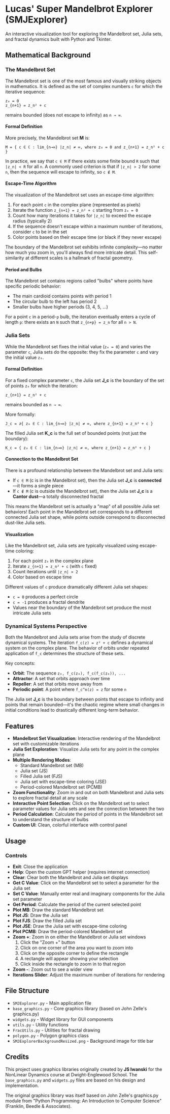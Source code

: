 # Lucas' Super Mandelbrot Explorer (SMJExplorer)

An interactive visualization tool for exploring the Mandelbrot set, Julia sets, and fractal dynamics built with Python and Tkinter.

## Mathematical Background

### The Mandelbrot Set

The Mandelbrot set is one of the most famous and visually striking objects in mathematics. It is defined as the set of complex numbers `c` for which the iterative sequence:

```
z₀ = 0
z_{n+1} = z_n² + c
```

remains bounded (does not escape to infinity) as `n → ∞`.

#### Formal Definition

More precisely, the Mandelbrot set **M** is:

```
M = { c ∈ ℂ : lim_{n→∞} |z_n| ≠ ∞, where z₀ = 0 and z_{n+1} = z_n² + c }
```

In practice, we say that `c ∈ M` if there exists some finite bound `R` such that `|z_n| < R` for all `n`. A commonly used criterion is that if `|z_n| > 2` for some `n`, then the sequence will escape to infinity, so `c ∉ M`.

#### Escape-Time Algorithm

The visualization of the Mandelbrot set uses an escape-time algorithm:

1. For each point `c` in the complex plane (represented as pixels)
2. Iterate the function `z_{n+1} = z_n² + c` starting from `z₀ = 0`
3. Count how many iterations it takes for `|z_n|` to exceed the escape radius (typically 2)
4. If the sequence doesn't escape within a maximum number of iterations, consider `c` to be in the set
5. Color points based on their escape time (or black if they never escape)

The boundary of the Mandelbrot set exhibits infinite complexity—no matter how much you zoom in, you'll always find more intricate detail. This self-similarity at different scales is a hallmark of fractal geometry.

#### Period and Bulbs

The Mandelbrot set contains regions called "bulbs" where points have specific periodic behavior:

- The main cardioid contains points with period 1
- The circular bulb to the left has period 2
- Smaller bulbs have higher periods (3, 4, 5, ...)

For a point `c` in a period-`p` bulb, the iteration eventually enters a cycle of length `p`: there exists an `N` such that `z_{n+p} = z_n` for all `n > N`.

### Julia Sets

While the Mandelbrot set fixes the initial value (`z₀ = 0`) and varies the parameter `c`, Julia sets do the opposite: they fix the parameter `c` and vary the initial value `z₀`.

#### Formal Definition

For a fixed complex parameter `c`, the Julia set **J_c** is the boundary of the set of points `z₀` for which the iteration:

```
z_{n+1} = z_n² + c
```

remains bounded as `n → ∞`.

More formally:

```
J_c = ∂{ z₀ ∈ ℂ : lim_{n→∞} |z_n| ≠ ∞, where z_{n+1} = z_n² + c }
```

The filled Julia set **K_c** is the full set of bounded points (not just the boundary):

```
K_c = { z₀ ∈ ℂ : lim_{n→∞} |z_n| ≠ ∞, where z_{n+1} = z_n² + c }
```

#### Connection to the Mandelbrot Set

There is a profound relationship between the Mandelbrot set and Julia sets:

- If `c ∈ M` (c is in the Mandelbrot set), then the Julia set **J_c** is **connected**—it forms a single piece
- If `c ∉ M` (c is outside the Mandelbrot set), then the Julia set **J_c** is a **Cantor dust**—a totally disconnected fractal

This means the Mandelbrot set is actually a "map" of all possible Julia set behaviors! Each point in the Mandelbrot set corresponds to a different connected Julia set shape, while points outside correspond to disconnected dust-like Julia sets.

#### Visualization

Like the Mandelbrot set, Julia sets are typically visualized using escape-time coloring:

1. For each point `z₀` in the complex plane
2. Iterate `z_{n+1} = z_n² + c` (with `c` fixed)
3. Count iterations until `|z_n| > 2`
4. Color based on escape time

Different values of `c` produce dramatically different Julia set shapes:
- `c = 0` produces a perfect circle
- `c = -1` produces a fractal dendrite
- Values near the boundary of the Mandelbrot set produce the most intricate Julia sets

### Dynamical Systems Perspective

Both the Mandelbrot and Julia sets arise from the study of discrete dynamical systems. The iteration `f_c(z) = z² + c` defines a dynamical system on the complex plane. The behavior of orbits under repeated application of `f_c` determines the structure of these sets.

Key concepts:
- **Orbit**: The sequence `z₀, f_c(z₀), f_c(f_c(z₀)), ...`
- **Attractor**: A set that orbits approach over time
- **Repeller**: A set that orbits move away from
- **Periodic point**: A point where `f_c^n(z) = z` for some `n`

The Julia set **J_c** is the boundary between points that escape to infinity and points that remain bounded—it's the chaotic regime where small changes in initial conditions lead to drastically different long-term behavior.

## Features

- **Mandelbrot Set Visualization**: Interactive rendering of the Mandelbrot set with customizable iterations
- **Julia Set Exploration**: Visualize Julia sets for any point in the complex plane
- **Multiple Rendering Modes**:
  - Standard Mandelbrot set (MB)
  - Julia set (JS)
  - Filled Julia set (FJS)
  - Julia set with escape-time coloring (JSE)
  - Period-colored Mandelbrot set (PCMB)
- **Zoom Functionality**: Zoom in and out on both Mandelbrot and Julia sets to explore fractal detail at any scale
- **Interactive Point Selection**: Click on the Mandelbrot set to select parameter values for Julia sets and see the connection between the two
- **Period Calculation**: Calculate the period of points in the Mandelbrot set to understand the structure of bulbs
- **Custom UI**: Clean, colorful interface with control panel

## Usage

### Controls

- **Exit**: Close the application
- **Help**: Open the custom GPT helper (requires internet connection)
- **Clear**: Clear both the Mandelbrot and Julia set displays
- **Get C Value**: Click on the Mandelbrot set to select a parameter for the Julia set
- **Set C Value**: Manually enter real and imaginary components for the Julia set parameter
- **Get Period**: Calculate the period of the current selected point
- **Plot MB**: Draw the standard Mandelbrot set
- **Plot JS**: Draw the Julia set
- **Plot FJS**: Draw the filled Julia set
- **Plot JSE**: Draw the Julia set with escape-time coloring
- **Plot PCMB**: Draw the period-colored Mandelbrot set
- **Zoom +**: Zoom in on either the Mandelbrot or Julia set windows
  1. Click the "Zoom +" button
  2. Click on one corner of the area you want to zoom into
  3. Click on the opposite corner to define the rectangle
  4. A rectangle will appear showing your selection
  5. Click inside the rectangle to zoom in to that region
- **Zoom -**: Zoom out to see a wider view
- **Iterations Slider**: Adjust the maximum number of iterations for rendering

## File Structure

- `SMJExplorer.py` - Main application file
- `base_graphics.py` - Core graphics library (based on John Zelle's graphics.py)
- `widgets.py` - Widget library for GUI components
- `utils.py` - Utility functions
- `FracUtils.py` - Utilities for fractal drawing
- `polygon.py` - Polygon graphics class
- `SMJExplorerBackgroundResized.png` - Background image for title bar

## Credits

This project uses graphics libraries originally created by **JS Iwanski** for the NonLinear Dynamics course at Dwight-Englewood School. The `base_graphics.py` and `widgets.py` files are based on his design and implementation.

The original graphics library was itself based on John Zelle's graphics.py module from "Python Programming: An Introduction to Computer Science" (Franklin, Beedle & Associates).

